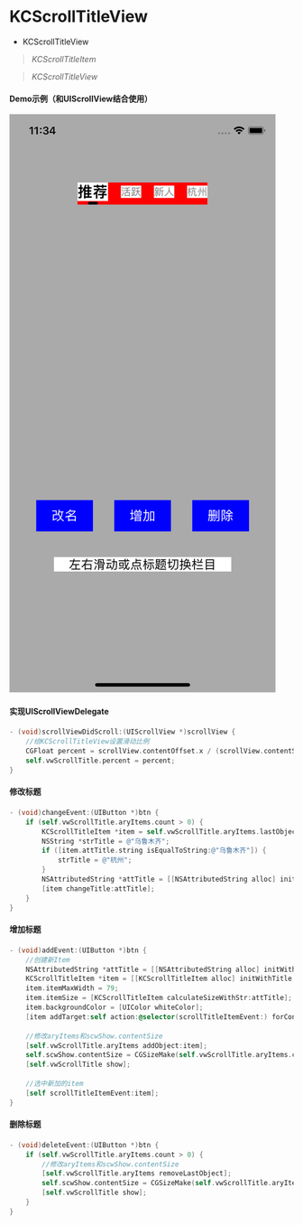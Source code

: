 # KCScrollTitleView



- KCScrollTitleView

> *KCScrollTitleItem*

> *KCScrollTitleView*



#### Demo示例（和UIScrollView结合使用）

![screen_shoot](https://github.com/KnowChat/KCScrollTitleView/blob/master/Screen%20Shot.png)	


#### 实现UIScrollViewDelegate

```objective-c
- (void)scrollViewDidScroll:(UIScrollView *)scrollView {
    //给KCScrollTitleView设置滑动比例
    CGFloat percent = scrollView.contentOffset.x / (scrollView.contentSize.width - scrollView.frame.size.width);
    self.vwScrollTitle.percent = percent;
}
```



#### 修改标题

```objective-c
- (void)changeEvent:(UIButton *)btn {
    if (self.vwScrollTitle.aryItems.count > 0) {
        KCScrollTitleItem *item = self.vwScrollTitle.aryItems.lastObject;
        NSString *strTitle = @"乌鲁木齐";        
        if ([item.attTitle.string isEqualToString:@"乌鲁木齐"]) {
            strTitle = @"杭州";
        }
        NSAttributedString *attTitle = [[NSAttributedString alloc] initWithString:strTitle attributes:@{NSFontAttributeName:[KCScrollTitleItem titleBoldFontWithValue:21.f]}];
        [item changeTitle:attTitle];
    }
}
```



#### 增加标题

```objective-c
- (void)addEvent:(UIButton *)btn {
    //创建新Item
    NSAttributedString *attTitle = [[NSAttributedString alloc] initWithString:@"新增" attributes:@{NSFontAttributeName:[KCScrollTitleItem titleBoldFontWithValue:21.f]}];
    KCScrollTitleItem *item = [[KCScrollTitleItem alloc] initWithTitle:attTitle];
    item.itemMaxWidth = 79;
    item.itemSize = [KCScrollTitleItem calculateSizeWithStr:attTitle];
    item.backgroundColor = [UIColor whiteColor];
    [item addTarget:self action:@selector(scrollTitleItemEvent:) forControlEvents:UIControlEventTouchUpInside];

    //修改aryItems和scwShow.contentSize
    [self.vwScrollTitle.aryItems addObject:item];
    self.scwShow.contentSize = CGSizeMake(self.vwScrollTitle.aryItems.count * CGRectGetWidth(self.view.bounds), CGRectGetHeight(self.view.bounds));
    [self.vwScrollTitle show];

    //选中新加的item
    [self scrollTitleItemEvent:item];
}
```



#### 删除标题

```objective-c
- (void)deleteEvent:(UIButton *)btn {
    if (self.vwScrollTitle.aryItems.count > 0) {
        //修改aryItems和scwShow.contentSize
        [self.vwScrollTitle.aryItems removeLastObject];
        self.scwShow.contentSize = CGSizeMake(self.vwScrollTitle.aryItems.count * CGRectGetWidth(self.view.bounds), CGRectGetHeight(self.view.bounds));
        [self.vwScrollTitle show];
    }
}
```


